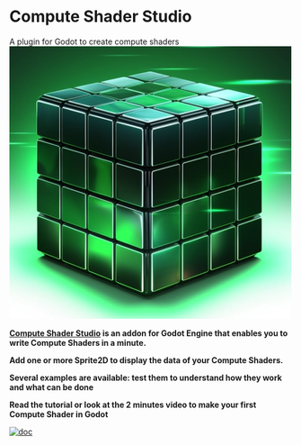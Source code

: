 # Compute Shader Studio
 A plugin for Godot to create compute shaders
![logo](addons/compute_shader_studio/icon.png)

**[Compute Shader Studio](https://virtulab.univ-brest.fr) is an addon for Godot Engine that enables you to write Compute Shaders in a minute.**

**Add one or more Sprite2D to display the data of your Compute Shaders.**

**Several examples are available: test them to understand how they work and what can be done**

**Read the tutorial or look at the 2 minutes video to make your first Compute Shader in Godot**

[![doc](screenshots/BTFG_documentation_front_page.png)](doc/behavior_tree_for_groups.pdf)
